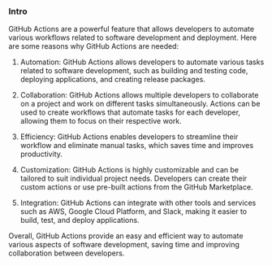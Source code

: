 ### Intro
GitHub Actions are a powerful feature that allows developers to automate various workflows related to software development and deployment. Here are some reasons why GitHub Actions are needed:

1. Automation: GitHub Actions allows developers to automate various tasks related to software development, such as building and testing code, deploying applications, and creating release packages.
    
2. Collaboration: GitHub Actions allows multiple developers to collaborate on a project and work on different tasks simultaneously. Actions can be used to create workflows that automate tasks for each developer, allowing them to focus on their respective work.
    
3. Efficiency: GitHub Actions enables developers to streamline their workflow and eliminate manual tasks, which saves time and improves productivity.
    
4. Customization: GitHub Actions is highly customizable and can be tailored to suit individual project needs. Developers can create their custom actions or use pre-built actions from the GitHub Marketplace.
    
5. Integration: GitHub Actions can integrate with other tools and services such as AWS, Google Cloud Platform, and Slack, making it easier to build, test, and deploy applications.
    

Overall, GitHub Actions provide an easy and efficient way to automate various aspects of software development, saving time and improving collaboration between developers.